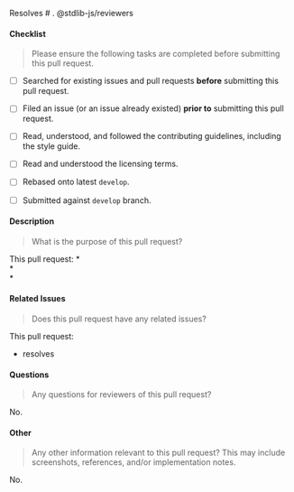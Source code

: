 Resolves # . @stdlib-js/reviewers

#### Checklist
> Please ensure the following tasks are completed before submitting this pull request.

* [ ] Searched for existing issues and pull requests __before__ submitting this pull request.
* [ ] Filed an issue (or an issue already existed) __prior to__ submitting this pull request.
* [ ] Read, understood, and followed the contributing guidelines, including the style guide.
* [ ] Read and understood the licensing terms.
* [ ] Rebased onto latest `develop`.
* [ ] Submitted against `develop` branch.


#### Description
> What is the purpose of this pull request?

This pull request:
*   
*   
*   


#### Related Issues
> Does this pull request have any related issues?

This pull request:
*   resolves 


#### Questions
> Any questions for reviewers of this pull request?

No.


#### Other
> Any other information relevant to this pull request? This may include screenshots, references, and/or implementation notes.

No.
